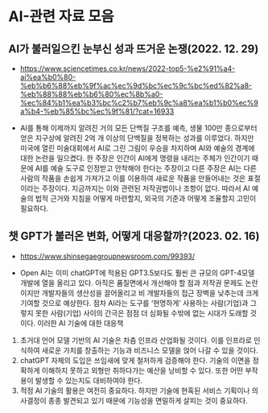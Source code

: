 # AI-관련 자료 모음


## AI가 불러일으킨 눈부신 성과 뜨거운 논쟁(2022. 12. 29)
  - https://www.sciencetimes.co.kr/news/2022-top5-%e2%91%a4-ai%ea%b0%80-%eb%b6%88%eb%9f%ac%ec%9d%bc%ec%9c%bc%ed%82%a8-%eb%88%88%eb%b6%80%ec%8b%a0-%ec%84%b1%ea%b3%bc%c2%b7%eb%9c%a8%ea%b1%b0%ec%9a%b4-%eb%85%bc%ec%9f%81/?cat=16933   
  
  - AI를 통해 이제까지 알려진 거의 모든 단백질 구조를 예측, 생물 100만 종으로부터 얻은 지구상에 알려진 2억 개 이상의 단백질을 정복하는 성과를 이루었다. 하지만 미국에 열린 미술대회에서 AI로 그린 그림이 우승을 차지하며 AI와 예술의 경계에 대한 논란을 일으켰다. 한 주장은 인간이 AI에게 명령을 내리는 주체가 인간이기 때문에 AI를 예술 도구로 인정받고 안착해야 한다는 주장이고 다른 주장은 AI는 다른 사람의 작품을 손쉽게 가져가고 이를 이용하여 새로운 작품을 만들어내는 것은 표절이라는 주장이다. 지금까지는 이와 관련된 저작권법이나 조항이 없다. 따라서 AI 예술의 법적 근거와 지침을 어떻게 마련할지, 외국의 기준과 어떻게 조율할지 고민이 필요하다.

## 챗 GPT가 불러온 변화, 어떻게 대응할까?(2023. 02. 16)
  - https://www.shinsegaegroupnewsroom.com/99393/
  
   - Open AI는 이미 chatGPT에 적용된 GPT3.5보다도 훨씬 큰 규모의 GPT-4모델 개발에 열을 올리고 있다. 아직은 품질면에서 개선해야 할 점과 저작권 문제도 논란이지만 개발자들의 생산성을 끌어올리고 비 개발자들의 접근 장벽을 낮추는데 크게 기여할 것으로 예상한다. 점차 AI라는 도구를 ‘현명하게’ 사용하는 사람(기업)과 그렇지 못한 사람(기업) 사이의 간극은 점점 더 심화될 수밖에 없는 시대가 도래할 것이다.
  이러한 AI 기술에 대한 대응책
  1. 초거대 언어 모델 기반의 AI 기술은 차츰 인프라 산업화될 것이다. 이를 인프라로 인식하여 새로운 가치를 창출하는 기능과 비즈니스 모델을 얹어 나갈 수 있을 것이다.
  2. chatGPT 자체의 도입은 쓰임새에 맞게 철저하게 검증해야 한다. 기술의 이면을 정확하게 이해하지 못하고 외형만 취하다가는 예산을 낭비할 수 있다. 또한 어떤 부작용이 발생할 수 있는지도 대비하여야 한다.
  3. 적정 AI 기술의 활용은 여전히 중요하다. 하지만 기술에 현혹된 서비스 기획이나 의사결정이 종종 발견되고 있기 때문에 기능성을 면밀하게 살피는 것이 중요하다. 

